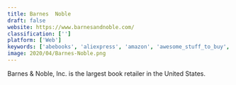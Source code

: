 ```yaml
---
title: Barnes  Noble
draft: false 
website: https://www.barnesandnoble.com/
classification: ['']
platform: ['Web']
keywords: ['abebooks', 'aliexpress', 'amazon', 'awesome_stuff_to_buy', 'booklikes', 'dawanda', 'etsy', 'favfinder', 'geek_beholder', 'gumtree', 'needora', 'newegg', 'open_web_market', 'padlet_briefcase', 'the_book_depository', 'worldcat', 'younow', 'ebay']
image: 2020/04/Barnes-Noble.png
---
```

Barnes & Noble, Inc. is the largest book retailer in the United States.